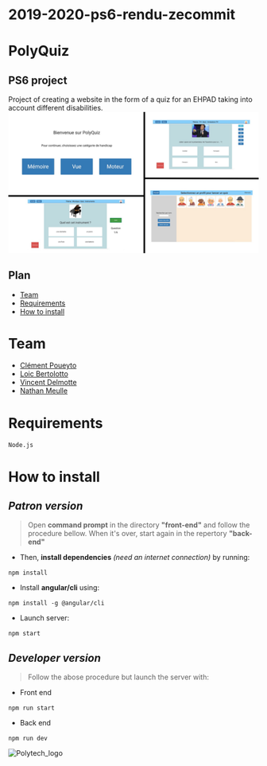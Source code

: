 # 2019-2020-ps6-rendu-zecommit
# PolyQuiz
## PS6 project
Project of creating a website in the form of a quiz for an EHPAD taking into account different disabilities.
![web site preview](https://github.com/2019-2020-ps6/2019-2020-ps6-rendu-zecommit/blob/master/preview.jpeg)


## Plan
- [Team](#Team)
- [Requirements](#Requirements)
- [How to install](#How-to-install)


# Team
- [Clément Poueyto](https://github.com/ClementPoueyto)
- [Loic Bertolotto](https://github.com/bertolottoloic)
- [Vincent Delmotte](https://github.com/Delmotte-Vincent)
- [Nathan Meulle](https://github.com/NathanMeulle)

# Requirements
```
Node.js
```

# How to install
## _Patron version_
> Open **command prompt** in the directory **"front-end"** and follow the procedure bellow. When it's over, start again in the repertory **"back-end"**
- Then, **install dependencies** _(need an internet connection)_ by running:
```
npm install
```
- Install **angular/cli** using:
```
npm install -g @angular/cli
```
- Launch server:
```
npm start
```
## _Developer version_
> Follow the abose procedure but launch the server with:
- Front end
```
npm run start
```
- Back end
```
npm run dev
```

![Polytech_logo](http://unice.fr/polytechnice/fr/contenus-riches/images/logos/logo-uns-pns)
